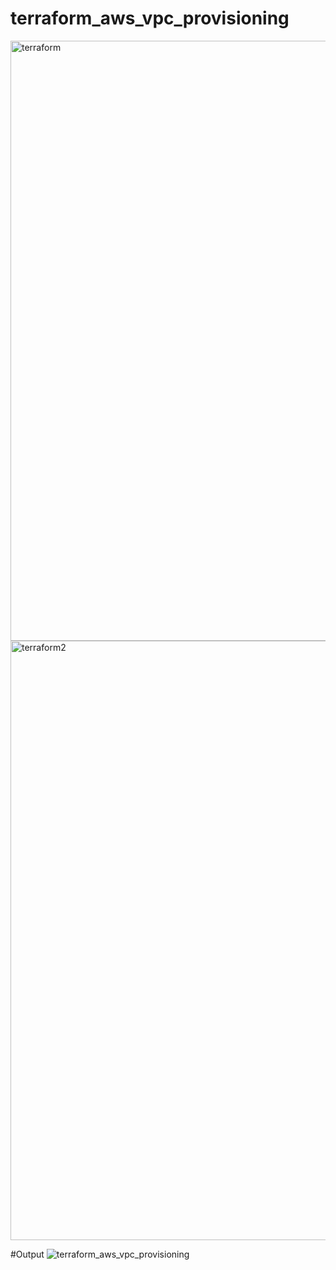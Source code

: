 # terraform_aws_vpc_provisioning

<img width="960" alt="terraform" src="https://user-images.githubusercontent.com/102685509/217655108-a3d9af80-aacb-4c2a-8e4d-c1c827f13de7.png">
<img width="959" alt="terraform2" src="https://user-images.githubusercontent.com/102685509/217655204-e1eed5fe-8cf8-425f-abca-fab55641f42a.png">

#Output
![terraform_aws_vpc_provisioning](https://user-images.githubusercontent.com/102685509/217655489-e584014f-b729-44b9-ba64-1df63990a064.JPG)



